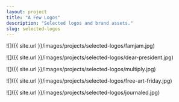 ```yaml
---
layout: project
title: "A Few Logos"
description: "Selected logos and brand assets."
slug: selected-logos
---
```


![]({{ site.url }}/images/projects/selected-logos/famjam.jpg)

![]({{ site.url }}/images/projects/selected-logos/dear-president.jpg)

![]({{ site.url }}/images/projects/selected-logos/multiply.jpg)

![]({{ site.url }}/images/projects/selected-logos/free-art-friday.jpg)

![]({{ site.url }}/images/projects/selected-logos/journaled.jpg)